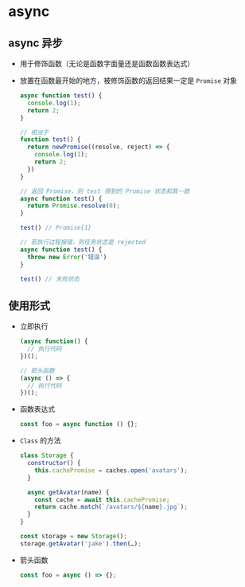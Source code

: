 # async

## async 异步

- 用于修饰函数（无论是函数字面量还是函数函数表达式）

- 放置在函数最开始的地方，被修饰函数的返回结果一定是 `Promise` 对象

    ```js
    async function test() {
      console.log(1);
      return 2;
    }

    // 相当于
    function test() {
      return newPromise((resolve, reject) => {
        console.log(1);
        return 2;
      })
    }
    ```

    ```js
    // 返回 Promise，则 test 得到的 Promise 状态和其一致
    async function test() {
      return Promise.resolve(0);
    }

    test() // Promise{1}

    ```

    ```js
    // 若执行过程报错，则任务状态是 rejected
    async function test() {
      throw new Error('错误')
    }

    test() // 失败状态
    ```

## 使用形式

- 立即执行

    ```js
    (async function() {
      // 执行代码
    })();

    // 箭头函数
    (async () => {
      // 执行代码
    })();
    ```

- 函数表达式

    ```js
    const foo = async function () {};
    ```

- `Class` 的方法

    ```js
    class Storage {
      constructor() {
        this.cachePromise = caches.open('avatars');
      }

      async getAvatar(name) {
        const cache = await this.cachePromise;
        return cache.match(`/avatars/${name}.jpg`);
      }
    }

    const storage = new Storage();
    storage.getAvatar('jake').then(…);
    ```

- 箭头函数

    ```js
    const foo = async () => {};
    ```
